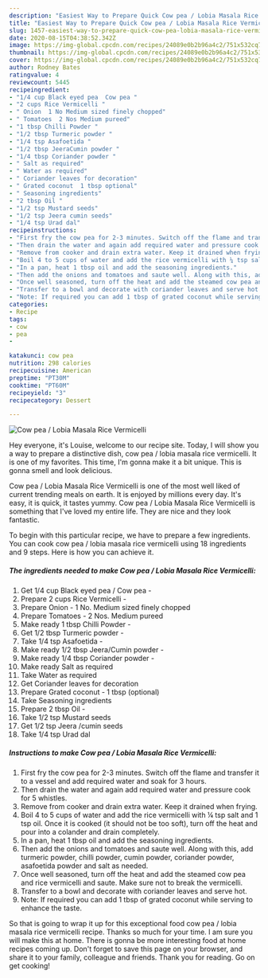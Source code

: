 ```yaml
---
description: "Easiest Way to Prepare Quick Cow pea / Lobia Masala Rice Vermicelli"
title: "Easiest Way to Prepare Quick Cow pea / Lobia Masala Rice Vermicelli"
slug: 1457-easiest-way-to-prepare-quick-cow-pea-lobia-masala-rice-vermicelli
date: 2020-08-15T04:38:52.342Z
image: https://img-global.cpcdn.com/recipes/24089e0b2b96a4c2/751x532cq70/cow-pea-lobia-masala-rice-vermicelli-recipe-main-photo.jpg
thumbnail: https://img-global.cpcdn.com/recipes/24089e0b2b96a4c2/751x532cq70/cow-pea-lobia-masala-rice-vermicelli-recipe-main-photo.jpg
cover: https://img-global.cpcdn.com/recipes/24089e0b2b96a4c2/751x532cq70/cow-pea-lobia-masala-rice-vermicelli-recipe-main-photo.jpg
author: Rodney Bates
ratingvalue: 4
reviewcount: 5445
recipeingredient:
- "1/4 cup Black eyed pea  Cow pea "
- "2 cups Rice Vermicelli "
- " Onion  1 No Medium sized finely chopped"
- " Tomatoes  2 Nos Medium pureed"
- "1 tbsp Chilli Powder "
- "1/2 tbsp Turmeric powder "
- "1/4 tsp Asafoetida "
- "1/2 tbsp JeeraCumin powder "
- "1/4 tbsp Coriander powder "
- " Salt as required"
- " Water as required"
- " Coriander leaves for decoration"
- " Grated coconut  1 tbsp optional"
- " Seasoning ingredients"
- "2 tbsp Oil "
- "1/2 tsp Mustard seeds"
- "1/2 tsp Jeera cumin seeds"
- "1/4 tsp Urad dal"
recipeinstructions:
- "First fry the cow pea for 2-3 minutes. Switch off the flame and transfer it to a vessel and add required water and soak for 3 hours."
- "Then drain the water and again add required water and pressure cook for 5 whistles."
- "Remove from cooker and drain extra water. Keep it drained when frying."
- "Boil 4 to 5 cups of water and add the rice vermicelli with ¼ tsp salt and 1 tsp oil. Once it is cooked (it should not be too soft), turn off the heat and pour into a colander and drain completely."
- "In a pan, heat 1 tbsp oil and add the seasoning ingredients."
- "Then add the onions and tomatoes and saute well. Along with this, add turmeric powder, chilli powder, cumin powder, coriander powder, asafoetida powder and salt as needed."
- "Once well seasoned, turn off the heat and add the steamed cow pea and rice vermicelli and saute. Make sure not to break the vermicelli."
- "Transfer to a bowl and decorate with coriander leaves and serve hot."
- "Note: If required you can add 1 tbsp of grated coconut while serving to enhance the taste."
categories:
- Recipe
tags:
- cow
- pea
- 

katakunci: cow pea  
nutrition: 298 calories
recipecuisine: American
preptime: "PT30M"
cooktime: "PT60M"
recipeyield: "3"
recipecategory: Dessert

---
```



![Cow pea / Lobia Masala Rice Vermicelli](https://img-global.cpcdn.com/recipes/24089e0b2b96a4c2/751x532cq70/cow-pea-lobia-masala-rice-vermicelli-recipe-main-photo.jpg)

Hey everyone, it's Louise, welcome to our recipe site. Today, I will show you a way to prepare a distinctive dish, cow pea / lobia masala rice vermicelli. It is one of my favorites. This time, I'm gonna make it a bit unique. This is gonna smell and look delicious.

Cow pea / Lobia Masala Rice Vermicelli is one of the most well liked of current trending meals on earth. It is enjoyed by millions every day. It's easy, it is quick, it tastes yummy. Cow pea / Lobia Masala Rice Vermicelli is something that I've loved my entire life. They are nice and they look fantastic.




To begin with this particular recipe, we have to prepare a few ingredients. You can cook cow pea / lobia masala rice vermicelli using 18 ingredients and 9 steps. Here is how you can achieve it.

<!--inarticleads1-->

##### The ingredients needed to make Cow pea / Lobia Masala Rice Vermicelli:

1. Get 1/4 cup Black eyed pea / Cow pea -
1. Prepare 2 cups Rice Vermicelli -
1. Prepare  Onion - 1 No. Medium sized finely chopped
1. Prepare  Tomatoes - 2 Nos. Medium pureed
1. Make ready 1 tbsp Chilli Powder -
1. Get 1/2 tbsp Turmeric powder -
1. Take 1/4 tsp Asafoetida -
1. Make ready 1/2 tbsp Jeera/Cumin powder -
1. Make ready 1/4 tbsp Coriander powder -
1. Make ready  Salt as required
1. Take  Water as required
1. Get  Coriander leaves for decoration
1. Prepare  Grated coconut - 1 tbsp (optional)
1. Take  Seasoning ingredients
1. Prepare 2 tbsp Oil -
1. Take 1/2 tsp Mustard seeds
1. Get 1/2 tsp Jeera /cumin seeds
1. Take 1/4 tsp Urad dal




<!--inarticleads2-->

##### Instructions to make Cow pea / Lobia Masala Rice Vermicelli:

1. First fry the cow pea for 2-3 minutes. Switch off the flame and transfer it to a vessel and add required water and soak for 3 hours.
1. Then drain the water and again add required water and pressure cook for 5 whistles.
1. Remove from cooker and drain extra water. Keep it drained when frying.
1. Boil 4 to 5 cups of water and add the rice vermicelli with ¼ tsp salt and 1 tsp oil. Once it is cooked (it should not be too soft), turn off the heat and pour into a colander and drain completely.
1. In a pan, heat 1 tbsp oil and add the seasoning ingredients.
1. Then add the onions and tomatoes and saute well. Along with this, add turmeric powder, chilli powder, cumin powder, coriander powder, asafoetida powder and salt as needed.
1. Once well seasoned, turn off the heat and add the steamed cow pea and rice vermicelli and saute. Make sure not to break the vermicelli.
1. Transfer to a bowl and decorate with coriander leaves and serve hot.
1. Note: If required you can add 1 tbsp of grated coconut while serving to enhance the taste.




So that is going to wrap it up for this exceptional food cow pea / lobia masala rice vermicelli recipe. Thanks so much for your time. I am sure you will make this at home. There is gonna be more interesting food at home recipes coming up. Don't forget to save this page on your browser, and share it to your family, colleague and friends. Thank you for reading. Go on get cooking!
